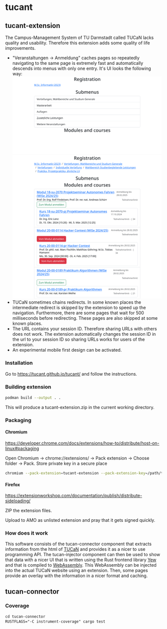 # tucant

## tucant-extension

The Campus-Management System of TU Darmstadt called TUCaN lacks quality and usability. Therefore this extension adds some quality of life improvements.

* "Veranstaltungen -> Anmeldung" caches pages so repeatedly navigating to the same page is extremely fast and automatically descends into menus with only one entry. It's UI looks the following way:
  ![Veranstaltungen -> Anmeldung submenu with nicer UI](./.github/veranstaltungen_anmeldung.png)
  ![Veranstaltungen -> Anmeldung modules and courses with nicer UI](./.github/veranstaltungen_anmeldung_2.png)
* TUCaN sometimes chains redirects. In some known places the intermediate redirect is skipped by the extension to speed up the navigation. Furthermore, there are some pages that wait for 500 milliseconds before redirecting. These pages are also skipped at some known places.
* The URL contains your session ID. Therefore sharing URLs with others does not work. The extension automatically changes the session ID in the url to your session ID so sharing URLs works for users of the extension.
* An experimental mobile first design can be activated.

### Installation

Go to https://tucant.github.io/tucant/ and follow the instructions.

### Building extension

```bash
podman build --output . .
```
This will produce a tucant-extension.zip in the current working directory.

### Packaging

#### Chromium

https://developer.chrome.com/docs/extensions/how-to/distribute/host-on-linux#packaging

Open Chromium -> chrome://extensions/ -> Pack extension -> Choose folder -> Pack. Store private key in a secure place

```bash
chromium --pack-extension=tucant-extension --pack-extension-key=/path/to/tucant-extension.pem
```

#### Firefox

https://extensionworkshop.com/documentation/publish/distribute-sideloading/

ZIP the extension files.

Upload to AMO as unlisted extension and pray that it gets signed quickly.

### How does it work

This software consists of the tucan-connector component that extracts information from the html of [TUCaN](https://www.tucan.tu-darmstadt.de) and provides it as a nicer to use programming API. The tucan-injector component can then be used to show that data with a nicer UI that is written using the Rust frontend library [Yew](https://yew.rs/) and that is compiled to [WebAssembly](https://webassembly.org/). This WebAssembly can be injected into the actual TUCaN website using an extension. Then, some pages provide an overlay with the information in a nicer format and caching.

## tucan-connector

### Coverage

```
cd tucan-connector
RUSTFLAGS="-C instrument-coverage" cargo test


```
